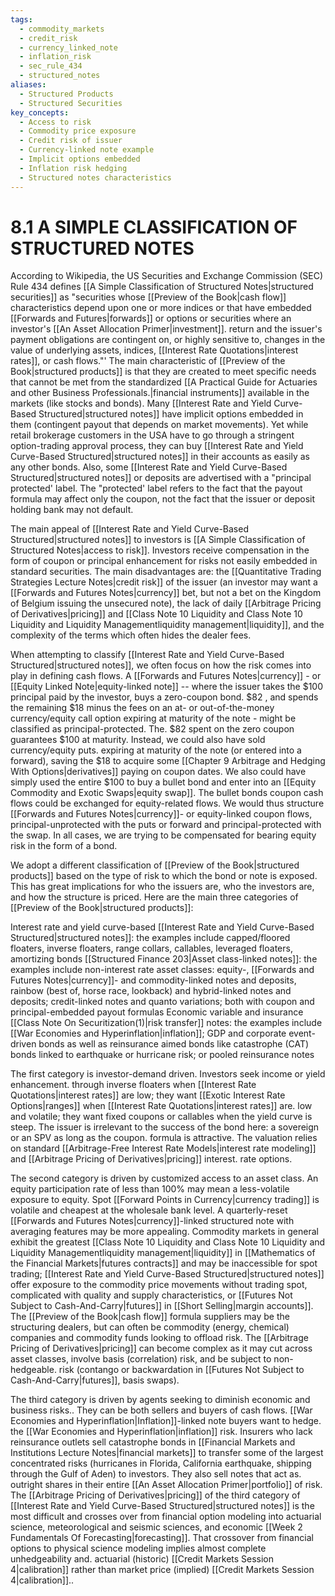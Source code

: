 ```yaml
---
tags:
  - commodity_markets
  - credit_risk
  - currency_linked_note
  - inflation_risk
  - sec_rule_434
  - structured_notes
aliases:
  - Structured Products
  - Structured Securities
key_concepts:
  - Access to risk
  - Commodity price exposure
  - Credit risk of issuer
  - Currency-linked note example
  - Implicit options embedded
  - Inflation risk hedging
  - Structured notes characteristics
---
```


# 8.1  A SIMPLE CLASSIFICATION OF STRUCTURED NOTES  

According to Wikipedia, the US Securities and Exchange Commission (SEC) Rule 434 defines [[A Simple Classification of Structured Notes|structured securities]] as "securities whose [[Preview of the Book|cash flow]] characteristics depend upon one or more indices or that have embedded [[Forwards and Futures|forwards]] or options or securities where an investor's [[An Asset Allocation Primer|investment]]. return and the issuer's payment obligations are contingent on, or highly sensitive to, changes in the value of underlying assets, indices, [[Interest Rate Quotations|interest rates]], or cash flows."' The main characteristic of [[Preview of the Book|structured products]] is that they are created to meet specific needs that cannot be met from the standardized [[A Practical Guide for Actuaries and other Business Professionals.|financial instruments]] available in the markets (like stocks and bonds). Many [[Interest Rate and Yield Curve-Based Structured|structured notes]] have implicit options embedded in them (contingent payout that depends on market movements). Yet while retail brokerage customers in the USA have to go through a stringent option-trading approval process, they can buy [[Interest Rate and Yield Curve-Based Structured|structured notes]] in their accounts as easily as any other bonds. Also, some [[Interest Rate and Yield Curve-Based Structured|structured notes]] or deposits are advertised with a "principal protected' label. The "protected' label refers to the fact that the payout formula may affect only the coupon, not the fact that the issuer or deposit holding bank may not default.  

The main appeal of [[Interest Rate and Yield Curve-Based Structured|structured notes]] to investors is [[A Simple Classification of Structured Notes|access to risk]]. Investors receive compensation in the form of coupon or principal enhancement for risks not easily embedded in standard securities. The main disadvantages are: the [[Quantitative Trading Strategies Lecture Notes|credit risk]] of the issuer (an investor may want a [[Forwards and Futures Notes|currency]] bet, but not a bet on the Kingdom of Belgium issuing the unsecured note), the lack of daily [[Arbitrage Pricing of Derivatives|pricing]] and [[Class Note 10 Liquidity and Class Note 10 Liquidity and Liquidity Managementliquidity management|liquidity]], and the complexity of the terms which often hides the dealer fees.  

When attempting to classify [[Interest Rate and Yield Curve-Based Structured|structured notes]], we often focus on how the risk comes into play in defining cash flows. A [[Forwards and Futures Notes|currency]] - or [[Equity Linked Note|equity-linked note]] -- where the issuer takes the $\$100$ principal paid by the investor, buys a zero-coupon bond. $\$82$ , and spends the remaining $\$18$ minus the fees on an at- or out-of-the-money currency/equity call option expiring at maturity of the note - might be classified as principal-protected. The. $\$82$ spent on the zero coupon guarantees $\$100$ at maturity. Instead, we could also have sold currency/equity puts. expiring at maturity of the note (or entered into a forward), saving the $\$18$ to acquire some [[Chapter 9 Arbitrage and Hedging With Options|derivatives]] paying on coupon dates. We also could have simply used the entire $\$100$ to buy a bullet bond and enter into an [[Equity Commodity and Exotic Swaps|equity swap]]. The bullet bonds coupon cash flows could be exchanged for equity-related flows. We would thus structure [[Forwards and Futures Notes|currency]]- or equity-linked coupon flows, principal-unprotected with the puts or forward and principal-protected with the swap. In all cases, we are trying to be compensated for bearing equity risk in the form of a bond.  

We adopt a different classification of [[Preview of the Book|structured products]] based on the type of risk to which the bond or note is exposed. This has great implications for who the issuers are, who the investors are, and how the structure is priced. Here are the main three categories of [[Preview of the Book|structured products]]:  

Interest rate and yield curve-based [[Interest Rate and Yield Curve-Based Structured|structured notes]]: the examples include capped/floored floaters, inverse floaters, range collars, callables, leveraged floaters, amortizing bonds [[Structured Finance 203|Asset class-linked notes]]: the examples include non-interest rate asset classes: equity-, [[Forwards and Futures Notes|currency]]- and commodity-linked notes and deposits, rainbow (best of, horse race, lookback) and hybrid-linked notes and deposits; credit-linked notes and quanto variations; both with coupon and principal-embedded payout formulas Economic variable and insurance [[Class Note On Securitization(1)|risk transfer]] notes: the examples include [[War Economies and Hyperinflation|inflation]]; GDP and corporate event-driven bonds as well as reinsurance aimed bonds like catastrophe (CAT) bonds linked to earthquake or hurricane risk; or pooled reinsurance notes  

The first category is investor-demand driven. Investors seek income or yield enhancement. through inverse floaters when [[Interest Rate Quotations|interest rates]] are low; they want [[Exotic Interest Rate Options|ranges]] when [[Interest Rate Quotations|interest rates]] are. low and volatile; they want fixed coupons or callables when the yield curve is steep. The issuer is irrelevant to the success of the bond here: a sovereign or an SPV as long as the coupon. formula is attractive. The valuation relies on standard [[Arbitrage-Free Interest Rate Models|interest rate modeling]] and [[Arbitrage Pricing of Derivatives|pricing]] interest. rate options.  

The second category is driven by customized access to an asset class. An equity participation rate of less than $100\%$ may mean a less-volatile exposure to equity. Spot [[Forward Points in Currency|currency trading]] is volatile and cheapest at the wholesale bank level. A quarterly-reset [[Forwards and Futures Notes|currency]]-linked structured note with averaging features may be more appealing. Commodity markets in general exhibit the greatest [[Class Note 10 Liquidity and Class Note 10 Liquidity and Liquidity Managementliquidity management|liquidity]] in [[Mathematics of the Financial Markets|futures contracts]] and may be inaccessible for spot trading; [[Interest Rate and Yield Curve-Based Structured|structured notes]] offer exposure to the commodity price movements without trading spot, complicated with quality and supply characteristics, or [[Futures Not Subject to Cash-And-Carry|futures]] in [[Short Selling|margin accounts]]. The [[Preview of the Book|cash flow]] formula suppliers may be the structuring dealers, but can often be commodity (energy, chemical) companies and commodity funds looking to offload risk. The [[Arbitrage Pricing of Derivatives|pricing]] can become complex as it may cut across asset classes, involve basis (correlation) risk, and be subject to non-hedgeable. risk (contango or backwardation in [[Futures Not Subject to Cash-And-Carry|futures]], basis swaps).  

The third category is driven by agents seeking to diminish economic and business risks.. They can be both sellers and buyers of cash flows. [[War Economies and Hyperinflation|Inflation]]-linked note buyers want to hedge. the [[War Economies and Hyperinflation|inflation]] risk. Insurers who lack reinsurance outlets sell catastrophe bonds in [[Financial Markets and Institutions Lecture Notes|financial markets]] to transfer some of the largest concentrated risks (hurricanes in Florida, California earthquake, shipping through the Gulf of Aden) to investors. They also sell notes that act as. outright shares in their entire [[An Asset Allocation Primer|portfolio]] of risk. The [[Arbitrage Pricing of Derivatives|pricing]] of the third category of [[Interest Rate and Yield Curve-Based Structured|structured notes]] is the most difficult and crosses over from financial option modeling into actuarial science, meteorological and seismic sciences, and economic [[Week 2 Fundamentals Of Forecasting|forecasting]]. That crossover from financial options to physical science modeling implies almost complete unhedgeability and. actuarial (historic) [[Credit Markets Session 4|calibration]] rather than market price (implied) [[Credit Markets Session 4|calibration]]..  